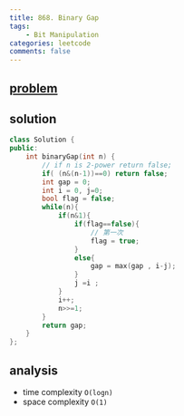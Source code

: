 ```yaml
---
title: 868. Binary Gap
tags:
    - Bit Manipulation
categories: leetcode
comments: false
---
```



## [problem](https://leetcode.com/problems/binary-gap/)


## solution
```c++
class Solution {
public:
    int binaryGap(int n) {
        // if n is 2-power return false;
        if( (n&(n-1))==0) return false;
        int gap = 0;
        int i = 0, j=0;
        bool flag = false;
        while(n){
            if(n&1){
                if(flag==false){
                    // 第一次
                    flag = true;
                }
                else{
                    gap = max(gap , i-j);
                }
                j =i ;
            }
            i++;
            n>>=1;
        }
        return gap;
    }
};
```


## analysis
- time complexity `O(logn)`
- space complexity `O(1)`